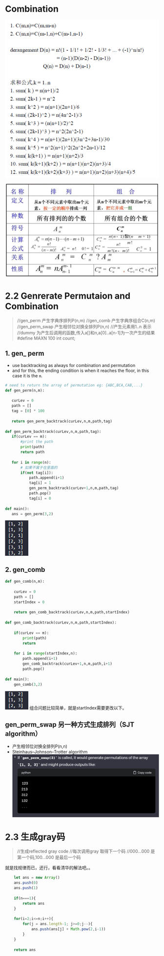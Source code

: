 # Combination
![Alt text](assets/image.png)

![Alt text](assets/image-1.png)

# 2.2 Genrerate Permutaion and Combination
>//gen_perm 产生字典序排列P(n,m)
//gen_comb 产生字典序组合C(n,m)
//gen_perm_swap 产生相邻位对换全排列P(n,n)
//产生元素用1..n 表示
//dummy 为产生后调用的函数,传入a[]和n,a[0]..a[n-1]为一次产生的结果
 #define MAXN 100
 int count;

## 1. gen_ perm
- use backtracking as always for combination and permutation
- and for this, the ending condition is when it reaches the floor, in this case it is the `m`.

 ```python
 # need to return the array of permutation eg: {ABC,BCA,CAB,...}
def gen_perm(n,m):

    curLev = 0
    path = []
    tag = [0] * 100

    return gen_perm_backtrack(curLev,n,m,path,tag)

def gen_perm_backtrack(curLev,n,m,path,tag):
    if(curLev == m):
        #print the path 
        print(path)
        return path

    for i in range(n):
        # 如果不属于在里面的
        if(not tag[i]):
            path.append(i+1)
            tag[i] = 1
            gen_perm_backtrack(curLev+1,n,m,path,tag)
            path.pop()
            tag[i] = 0

def main():
    ans = gen_perm(3,2)
 ```

![Alt text](assets/image-2.png)

## 2. gen_comb
```python
def gen_comb(n,m):
    
    curLev = 0
    path = []
    startIndex = 0
    
    return gen_comb_backtrack(curLev,n,m,path,startIndex)

def gen_comb_backtrack(curLev,n,m,path,startIndex):

    if(curLev == m):
        print(path)
        return

    for i in range(startIndex,n):
        path.append(i+1)
        gen_comb_backtrack(curLev+1,n,m,path,i+1)
        path.pop()

def main():
    gen_comb(3,2)
```

![Alt text](assets/image-3.png)
组合问题比较简单，就是startIndex需要更改以下。

## gen_perm_swap 另一种方式生成排列（SJT algorithm）
- 产生相邻位对换全排列P(n,n)
- Steinhaus–Johnson–Trotter algorithm
![Alt text](assets/image-4.png)

# 2.3 生成gray码
>//生成reflected gray code
//每次调用gray 取得下一个码
//000...000 是第一个码,100...000 是最后一个码

就是找规律而已，还行，看看清华的解法吧。。
```js
    let ans = new Array()
    ans.push(0)
    ans.push(1)

    if(n===1){
        return ans
    }

    for(i=2;i<=n;i++){
        for(j = ans.length-1; j>=0;j--){
            ans.push(ans[j] + Math.pow(2,i-1))
        }
    }

    return ans
```


